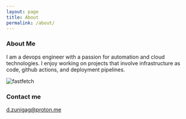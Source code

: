 ```yaml
---
layout: page
title: About
permalink: /about/
---
```

### About Me

I am a devops engineer with a passion for automation and cloud technologies. I enjoy working on projects that involve infrastructure as code, github actions, and deployment pipelines.

![fastfetch](../images/fgdl.png)

### Contact me

[d.zunigag@proton.me](mailto:d.zunigag@proton.me)